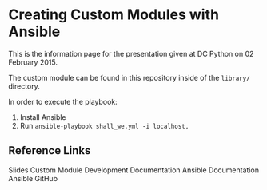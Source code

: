 Creating Custom Modules with Ansible
====================================

This is the information page for the presentation given at DC Python on 02 February 2015.

The custom module can be found in this repository inside of the `library/` directory.

In order to execute the playbook:
1. Install Ansible
2. Run `ansible-playbook shall_we.yml -i localhost,`

## Reference Links
Slides
Custom Module Development Documentation
Ansible Documentation
Ansible GitHub
